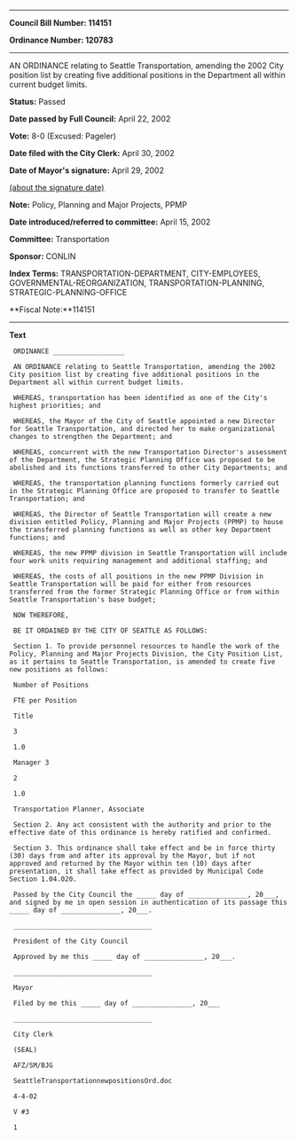 

********

**Council Bill Number: 114151**
   
**Ordinance Number: 120783**
********

 AN ORDINANCE relating to Seattle Transportation, amending the 2002 City position list by creating five additional positions in the Department all within current budget limits.

**Status:** Passed
   
**Date passed by Full Council:** April 22, 2002
   
**Vote:** 8-0 (Excused: Pageler)
   
**Date filed with the City Clerk:** April 30, 2002
   
**Date of Mayor's signature:** April 29, 2002
   
[(about the signature date)](/~public/approvaldate.htm)
   
   
**Note:** Policy, Planning and Major Projects, PPMP

   
**Date introduced/referred to committee:** April 15, 2002
   
**Committee:** Transportation
   
**Sponsor:** CONLIN
   
   
**Index Terms:** TRANSPORTATION-DEPARTMENT, CITY-EMPLOYEES, GOVERNMENTAL-REORGANIZATION, TRANSPORTATION-PLANNING, STRATEGIC-PLANNING-OFFICE

**Fiscal Note:**114151

********

**Text**
   
```
 ORDINANCE __________________

 AN ORDINANCE relating to Seattle Transportation, amending the 2002 City position list by creating five additional positions in the Department all within current budget limits.

 WHEREAS, transportation has been identified as one of the City's highest priorities; and

 WHEREAS, the Mayor of the City of Seattle appointed a new Director for Seattle Transportation, and directed her to make organizational changes to strengthen the Department; and

 WHEREAS, concurrent with the new Transportation Director's assessment of the Department, the Strategic Planning Office was proposed to be abolished and its functions transferred to other City Departments; and

 WHEREAS, the transportation planning functions formerly carried out in the Strategic Planning Office are proposed to transfer to Seattle Transportation; and

 WHEREAS, the Director of Seattle Transportation will create a new division entitled Policy, Planning and Major Projects (PPMP) to house the transferred planning functions as well as other key Department functions; and

 WHEREAS, the new PPMP division in Seattle Transportation will include four work units requiring management and additional staffing; and

 WHEREAS, the costs of all positions in the new PPMP Division in Seattle Transportation will be paid for either from resources transferred from the former Strategic Planning Office or from within Seattle Transportation's base budget;

 NOW THEREFORE,

 BE IT ORDAINED BY THE CITY OF SEATTLE AS FOLLOWS:

 Section 1. To provide personnel resources to handle the work of the Policy, Planning and Major Projects Division, the City Position List, as it pertains to Seattle Transportation, is amended to create five new positions as follows:

 Number of Positions

 FTE per Position

 Title

 3

 1.0

 Manager 3

 2

 1.0

 Transportation Planner, Associate

 Section 2. Any act consistent with the authority and prior to the effective date of this ordinance is hereby ratified and confirmed.

 Section 3. This ordinance shall take effect and be in force thirty (30) days from and after its approval by the Mayor, but if not approved and returned by the Mayor within ten (10) days after presentation, it shall take effect as provided by Municipal Code Section 1.04.020.

 Passed by the City Council the _____ day of _______________, 20___, and signed by me in open session in authentication of its passage this _____ day of _______________, 20___.

 ___________________________________

 President of the City Council

 Approved by me this _____ day of _______________, 20___.

 ___________________________________

 Mayor

 Filed by me this _____ day of _______________, 20___

 ___________________________________

 City Clerk

 (SEAL)

 AFZ/SM/BJG

 SeattleTransportationnewpositionsOrd.doc

 4-4-02

 V #3

 1

```
